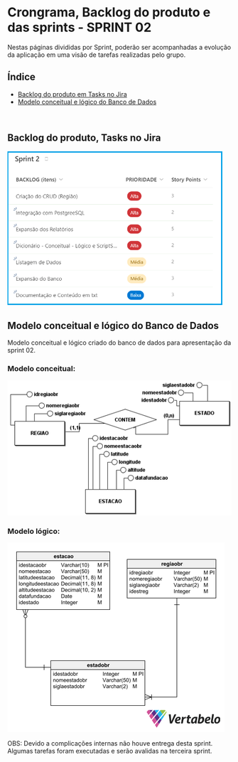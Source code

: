 # Crongrama, Backlog do produto e das sprints - SPRINT 02
Nestas páginas divididas por Sprint, poderão ser acompanhadas a evolução da aplicação em uma visão de tarefas realizadas pelo grupo.
<br />


<h2>Índice</h2>

- [Backlog do produto em Tasks no Jira](#backlog-do-produto-tasks-no-jira)
- [Modelo conceitual e lógico do Banco de Dados](#modelo-conceitual-logico-do-banco-de-dados)
<br />


<h2>Backlog do produto, Tasks no Jira</h2>

![taskssprint01](../readme_docs/tasks_sprint02.png)
<br />


<h2>Modelo conceitual e lógico do Banco de Dados</h2>

Modelo conceitual e lógico criado do banco de dados para apresentação da sprint 02.


<h3>Modelo conceitual:</h3>

![ModeloconceitualBDSP1](../documents/BRModel_ConceitualIACITI_SP01.png)


<h3>Modelo lógico:</h3>

![ModeloLogicoBDSP1](../readme_docs/bdsprint1.png)
<br />


OBS: Devido a complicações internas não houve entrega desta sprint.
Algumas tarefas foram executadas e serão avalidas na terceira sprint.